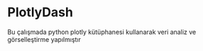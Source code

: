 # PlotlyDash
Bu çalışmada python plotly kütüphanesi kullanarak veri analiz ve görselleştirme yapılmıştır
